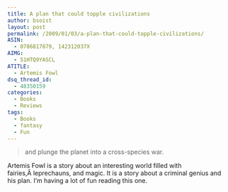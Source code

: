 ```yaml
---
title: A plan that could topple civilizations
author: bsoist
layout: post
permalink: /2009/01/03/a-plan-that-could-topple-civilizations/
ASIN:
  - 0786817879, 142312037X
AIMG:
  - 51HTQ9YASCL
ATITLE:
  - Artemis Fowl
dsq_thread_id:
  - 48350159
categories:
  - Books
  - Reviews
tags:
  - Books
  - fantasy
  - Fun
---
```

> and plunge the planet into a cross-species war.

Artemis Fowl is a story about an interesting world filled with fairies,Â leprechauns, and magic. It is a story about a criminal genius and his plan. I&#8217;m having a lot of fun reading this one.